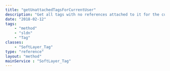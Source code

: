 ```yaml
---
title: "getUnattachedTagsForCurrentUser"
description: "Get all tags with no references attached to it for the current account. The total items header for this method contains the total number of unattached tags even if a result limit is applied. "
date: "2018-02-12"
tags:
    - "method"
    - "sldn"
    - "Tag"
classes:
    - "SoftLayer_Tag"
type: "reference"
layout: "method"
mainService : "SoftLayer_Tag"
---
```

